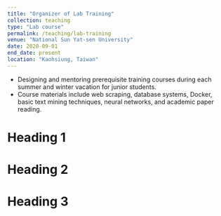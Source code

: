 ```yaml
---
title: "Organizer of Lab Training"
collection: teaching
type: "Lab course"
permalink: /teaching/lab-training
venue: "National Sun Yat-sen University"
date: 2020-09-01
end_date: present
location: "Kaohsiung, Taiwan"
---
```


- Designing and mentoring prerequisite training courses during each summer and winter vacation for junior students.
- Course materials include web scraping, database systems, Docker, basic text mining techniques, neural networks, and academic paper reading.

Heading 1
======

Heading 2
======

Heading 3
======